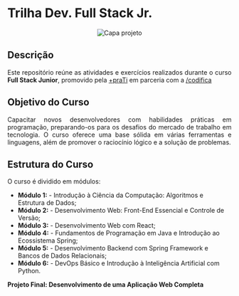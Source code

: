 # Trilha Dev. Full Stack Jr.

<p align="center">
  <img src="imagens/+prati.jpg" alt="Capa projeto">
</p>

## Descrição

<p align="justify">
Este repositório reúne as atividades e exercícios realizados durante o curso <strong>Full Stack Junior</strong>, promovido pela <a href="https://maisprati.com.br/">+praTi</a> em parceria com a <a href="https://www.codificaedu.com.br/">/codifica</a>
</p>

## Objetivo do Curso

<p align="justify">
Capacitar novos desenvolvedores com habilidades práticas em programação, preparando-os para os desafios do mercado de trabalho em tecnologia. O curso oferece uma base sólida em várias ferramentas e linguagens, além de promover o raciocínio lógico e a solução de problemas.
</p>

## Estrutura do Curso

<p align="justify">
O curso é dividido em módulos:
</p>

-   **Módulo 1:** - Introdução à Ciência da Computação: Algoritmos e Estrutura de Dados;
-   **Módulo 2:** - Desenvolvimento Web: Front-End Essencial e Controle de Versão;
-   **Módulo 3:** - Desenvolvimento Web com React;
-   **Módulo 4:** - Fundamentos de Programação em Java e Introdução ao Ecossistema Spring;
-   **Módulo 5:** - Desenvolvimento Backend com Spring Framework e Bancos de Dados Relacionais;
-   **Módulo 6:** - DevOps Básico e Introdução à Inteligência Artificial com Python.

**Projeto Final: Desenvolvimento de uma Aplicação Web Completa**
